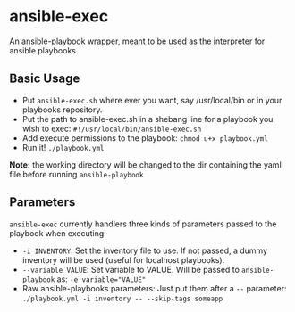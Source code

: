 ansible-exec
============
An ansible-playbook wrapper, meant to be used as the interpreter for ansible playbooks.

## Basic Usage
* Put `ansible-exec.sh` where ever you want, say /usr/local/bin or in your playbooks repository.
* Put the path to ansible-exec.sh in a shebang line for a playbook you wish to exec: `#!/usr/local/bin/ansible-exec.sh`
* Add execute permissions to the playbook: `chmod u+x playbook.yml`
* Run it! `./playbook.yml`

**Note:** the working directory will be changed to the dir containing the yaml file before running `ansible-playbook`

## Parameters
`ansible-exec` currently handlers three kinds of parameters passed to the playbook when executing:
* `-i INVENTORY`: Set the inventory file to use. If not passed, a dummy inventory will be used (useful for localhost playbooks).
* `--variable VALUE`: Set variable to VALUE. Will be passed to `ansible-playbook` as: `-e variable="VALUE"`
* Raw ansible-playbooks parameters: Just put them after a `--` parameter: `./playbook.yml -i inventory -- --skip-tags someapp`

